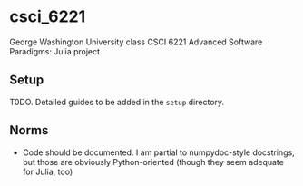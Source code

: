 # csci_6221
George Washington University class CSCI 6221 Advanced Software Paradigms: Julia project

## Setup

T0DO. Detailed guides to be added in the `setup` directory.

## Norms

- Code should be documented. I am partial to numpydoc-style docstrings, but those are obviously Python-oriented (though they seem adequate for Julia, too)